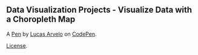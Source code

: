 Data Visualization Projects - Visualize Data with a Choropleth Map
------------------------------------------------------------------


A [Pen](https://codepen.io/lucasarvelo/pen/gOYGYNG) by [Lucas Arvelo](https://codepen.io/lucasarvelo) on [CodePen](https://codepen.io).

[License](https://codepen.io/lucasarvelo/pen/gOYGYNG/license).
